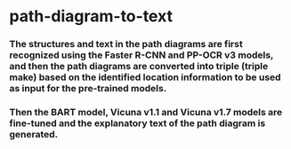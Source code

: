 # path-diagram-to-text

### The structures and text in the path diagrams are first recognized using the Faster R-CNN and PP-OCR v3 models, and then the path diagrams are converted into triple (triple make) based on the identified location information to be used as input for the pre-trained models. 

### Then the BART model, Vicuna v1.1 and Vicuna v1.7 models are fine-tuned and the explanatory text of the path diagram is generated.